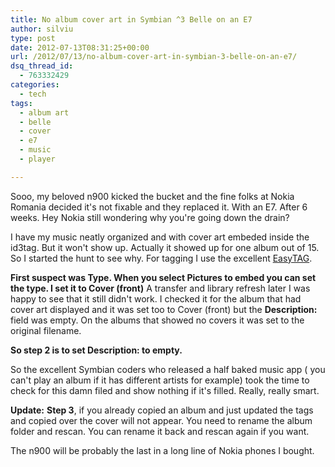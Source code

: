 ```yaml
---
title: No album cover art in Symbian ^3 Belle on an E7
author: silviu
type: post
date: 2012-07-13T08:31:25+00:00
url: /2012/07/13/no-album-cover-art-in-symbian-3-belle-on-an-e7/
dsq_thread_id:
  - 763332429
categories:
  - tech
tags:
  - album art
  - belle
  - cover
  - e7
  - music
  - player

---
```

Sooo, my beloved n900 kicked the bucket and the fine folks at Nokia Romania decided it's not fixable and they replaced it. With an E7. After 6 weeks. Hey Nokia still wondering why you're going down the drain?

I have my music neatly organized and with cover art embeded inside the id3tag. But it won't show up. Actually it showed up for one album out of 15. So I started the hunt to see why. For tagging I use the excellent <a href="http://easytag.sourceforge.net/" target="_blank" rel="noopener">EasyTAG</a>. 

**First suspect was Type. When you select Pictures to embed you can set the type. I set it to Cover (front)** A transfer and library refresh later I was happy to see that it still didn't work. I checked it for the album that had cover art displayed and it was set too to Cover (front) but the **Description:** field was empty. On the albums that showed no covers it was set to the original filename.

**So step 2 is to set Description: to empty.**

So the excellent Symbian coders who released a half baked music app ( you can't play an album if it has different artists for example) took the time to check for this damn filed and show nothing if it's filled. Really, really smart.

**Update:**
**Step 3**, if you already copied an album and just updated the tags and copied over the cover will not appear. You need to rename the album folder and rescan. You can rename it back and rescan again if you want.

The n900 will be probably the last in a long line of Nokia phones I bought.
